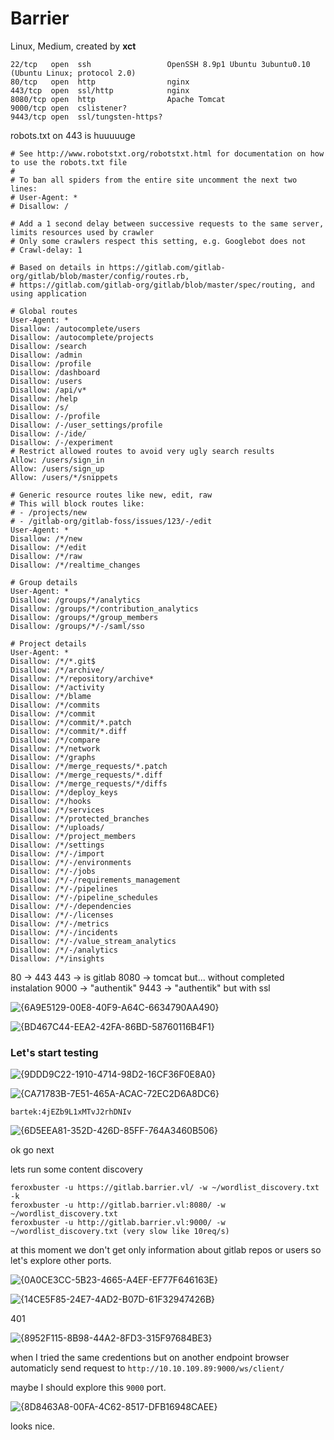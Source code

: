 # Barrier
Linux, Medium, created by **xct**

```
22/tcp   open  ssh                 OpenSSH 8.9p1 Ubuntu 3ubuntu0.10 (Ubuntu Linux; protocol 2.0)
80/tcp   open  http                nginx
443/tcp  open  ssl/http            nginx
8080/tcp open  http                Apache Tomcat
9000/tcp open  cslistener?
9443/tcp open  ssl/tungsten-https?
```

robots.txt on 443 is huuuuuge
```
# See http://www.robotstxt.org/robotstxt.html for documentation on how to use the robots.txt file
#
# To ban all spiders from the entire site uncomment the next two lines:
# User-Agent: *
# Disallow: /

# Add a 1 second delay between successive requests to the same server, limits resources used by crawler
# Only some crawlers respect this setting, e.g. Googlebot does not
# Crawl-delay: 1

# Based on details in https://gitlab.com/gitlab-org/gitlab/blob/master/config/routes.rb,
# https://gitlab.com/gitlab-org/gitlab/blob/master/spec/routing, and using application

# Global routes
User-Agent: *
Disallow: /autocomplete/users
Disallow: /autocomplete/projects
Disallow: /search
Disallow: /admin
Disallow: /profile
Disallow: /dashboard
Disallow: /users
Disallow: /api/v*
Disallow: /help
Disallow: /s/
Disallow: /-/profile
Disallow: /-/user_settings/profile
Disallow: /-/ide/
Disallow: /-/experiment
# Restrict allowed routes to avoid very ugly search results
Allow: /users/sign_in
Allow: /users/sign_up
Allow: /users/*/snippets

# Generic resource routes like new, edit, raw
# This will block routes like:
# - /projects/new
# - /gitlab-org/gitlab-foss/issues/123/-/edit
User-Agent: *
Disallow: /*/new
Disallow: /*/edit
Disallow: /*/raw
Disallow: /*/realtime_changes

# Group details
User-Agent: *
Disallow: /groups/*/analytics
Disallow: /groups/*/contribution_analytics
Disallow: /groups/*/group_members
Disallow: /groups/*/-/saml/sso

# Project details
User-Agent: *
Disallow: /*/*.git$
Disallow: /*/archive/
Disallow: /*/repository/archive*
Disallow: /*/activity
Disallow: /*/blame
Disallow: /*/commits
Disallow: /*/commit
Disallow: /*/commit/*.patch
Disallow: /*/commit/*.diff
Disallow: /*/compare
Disallow: /*/network
Disallow: /*/graphs
Disallow: /*/merge_requests/*.patch
Disallow: /*/merge_requests/*.diff
Disallow: /*/merge_requests/*/diffs
Disallow: /*/deploy_keys
Disallow: /*/hooks
Disallow: /*/services
Disallow: /*/protected_branches
Disallow: /*/uploads/
Disallow: /*/project_members
Disallow: /*/settings
Disallow: /*/-/import
Disallow: /*/-/environments
Disallow: /*/-/jobs
Disallow: /*/-/requirements_management
Disallow: /*/-/pipelines
Disallow: /*/-/pipeline_schedules
Disallow: /*/-/dependencies
Disallow: /*/-/licenses
Disallow: /*/-/metrics
Disallow: /*/-/incidents
Disallow: /*/-/value_stream_analytics
Disallow: /*/-/analytics
Disallow: /*/insights
```

80 -> 443
443 -> is gitlab
8080 -> tomcat but... without completed instalation
9000 -> "authentik"
9443 ->  "authentik" but with ssl


![{6A9E5129-00E8-40F9-A64C-6634790AA490}](https://github.com/user-attachments/assets/005ef84d-53f9-4d95-9a51-d96af87ccb1f)

![{BD467C44-EEA2-42FA-86BD-58760116B4F1}](https://github.com/user-attachments/assets/659e8380-7d0e-4637-b03d-c9898ac6a850)

### Let's start testing

![{9DDD9C22-1910-4714-98D2-16CF36F0E8A0}](https://github.com/user-attachments/assets/fe136418-5c30-41df-959e-27a8c849fdde)

![{CA71783B-7E51-465A-ACAC-72EC2D6A8DC6}](https://github.com/user-attachments/assets/68d9dc48-3511-4aec-bb65-a0f362a5ed98)

`bartek:4jEZb9L1xMTvJ2rhDNIv`

![{6D5EEA81-352D-426D-85FF-764A3460B506}](https://github.com/user-attachments/assets/a08ebb5f-8ba2-4c7b-8cd6-4a3bbeeba8c4)

ok go next

lets run some content discovery
```
feroxbuster -u https://gitlab.barrier.vl/ -w ~/wordlist_discovery.txt -k
feroxbuster -u http://gitlab.barrier.vl:8080/ -w ~/wordlist_discovery.txt
feroxbuster -u http://gitlab.barrier.vl:9000/ -w ~/wordlist_discovery.txt (very slow like 10req/s)
```

at this moment we don't get only information about gitlab repos or users so let's explore other ports.

![{0A0CE3CC-5B23-4665-A4EF-EF77F646163E}](https://github.com/user-attachments/assets/d8fa6261-e608-4447-9a3c-f59f8489441e)

![{14CE5F85-24E7-4AD2-B07D-61F32947426B}](https://github.com/user-attachments/assets/88759fbe-28cc-4fa4-a8d4-45b00cd0950a)

401

![{8952F115-8B98-44A2-8FD3-315F97684BE3}](https://github.com/user-attachments/assets/0f0faf21-e84a-45a3-b6ba-eb4df498d49b)

when I tried the same credentions but on another endpoint browser automaticly send request to `http://10.10.109.89:9000/ws/client/`

maybe I should explore this `9000` port. 

![{8D8463A8-00FA-4C62-8517-DFB16948CAEE}](https://github.com/user-attachments/assets/201fdb9b-1737-4e04-ab7f-e97866eb330c)

looks nice.


